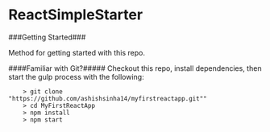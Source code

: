 # ReactSimpleStarter

###Getting Started###

Method for getting started with this repo.

####Familiar with Git?#####
Checkout this repo, install dependencies, then start the gulp process with the following:

```
	> git clone "https://github.com/ashishsinha14/myfirstreactapp.git""
	> cd MyFirstReactApp
	> npm install
	> npm start
```

